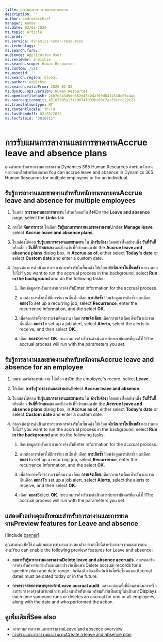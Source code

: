 ```yaml
---
title: การรับแผนการลางานและการขาดงาน
description: ''
author: andreabichsel
manager: AnnBe
ms.date: 02/03/2020
ms.topic: article
ms.prod: ''
ms.service: dynamics-human-resources
ms.technology: ''
ms.search.form: ''
audience: Application User
ms.reviewer: anbichse
ms.search.scope: Human Resources
ms.custom: 7521
ms.assetid: ''
ms.search.region: Global
ms.author: anbichse
ms.search.validFrom: 2020-02-03
ms.dyn365.ops.version: Human Resources
ms.openlocfilehash: 28b7d843d9dd652e45c24af09d0414530c06c4ac
ms.sourcegitcommit: 40163705a134c9874fd33be80c7ae59ccce22c21
ms.translationtype: HT
ms.contentlocale: th-TH
ms.lasthandoff: 02/03/2020
ms.locfileid: "3010715"
---
```

# <a name="accrue-leave-and-absence-plans"></a><span data-ttu-id="eec1f-102">การรับแผนการลางานและการขาดงาน</span><span class="sxs-lookup"><span data-stu-id="eec1f-102">Accrue leave and absence plans</span></span>

<span data-ttu-id="eec1f-103">คุณสามารถรับการลางานและขาดงาน Dynamics 365 Human Resources สำหรับพนักงานหลายคนหรือสำหรับแต่ละคน</span><span class="sxs-lookup"><span data-stu-id="eec1f-103">You can accrue leave and absence in Dynamics 365 Human Resources for multiple employees or for an individual.</span></span>

## <a name="accrue-leave-and-absence-for-multiple-employees"></a><span data-ttu-id="eec1f-104">รับรู้การลางานและขาดงานสำหรับพนักงานหลายคน</span><span class="sxs-lookup"><span data-stu-id="eec1f-104">Accrue leave and absence for multiple employees</span></span>

1. <span data-ttu-id="eec1f-105">ในหน้า **การขาดงานและการลางาน** โปรดเลือกแท็บ **ลิงค์**</span><span class="sxs-lookup"><span data-stu-id="eec1f-105">On the **Leave and absence** page, select the **Links** tab.</span></span>

2. <span data-ttu-id="eec1f-106">ภายใต้ **จัดการการลา** ให้เลือก **รับรู้แผนการลางานและขาดงานงาน**</span><span class="sxs-lookup"><span data-stu-id="eec1f-106">Under **Manage leave**, select **Accrue leave and absence plans**.</span></span>

3. <span data-ttu-id="eec1f-107">ในกล่องโต้ตอบ **รับรู้แผนการลางานและขาดงาน** ใน **ค้างรับค้าง** เลือกอย่างใดอย่างหนึ่ง **วันที่วันนี้** หรือเลือก **วันที่ที่กำหนดเอง** และป้อนวันที่ที่กำหนดเอง</span><span class="sxs-lookup"><span data-stu-id="eec1f-107">In the **Accrue leave and absence plans** dialog box, in **Accrue as of**, either select **Today's date** or select **Custom date** and enter a custom date.</span></span>

4. <span data-ttu-id="eec1f-108">ถ้าคุณต้องการดำเนินการกระบวนการค้างรับในพื้นหลัง ให้เลือก **ดำเนินการในพื้นหลัง** และงานต่อไปนี้:</span><span class="sxs-lookup"><span data-stu-id="eec1f-108">If you want to run the accrual process in the background, select **Run in the background** and do the following tasks:</span></span>

   1. <span data-ttu-id="eec1f-109">ป้อนข้อมูลสำหรับการบวนการค้างรับ</span><span class="sxs-lookup"><span data-stu-id="eec1f-109">Enter information for the accrual process.</span></span>

   2. <span data-ttu-id="eec1f-110">หากต้องการตั้งค่าให้มีการรันงานนั้นซ้ำ เลือก **การเกิดซ้ำ** ป้อนข้อมูลการเกิดซ้ำ และเลือก **ตกลง**</span><span class="sxs-lookup"><span data-stu-id="eec1f-110">To set up a recurring job, select **Recurrence**, enter the recurrence information, and the select **OK**.</span></span>

   3. <span data-ttu-id="eec1f-111">เมื่อต้องการตั้งค่าการแจ้งเตือนงาน เลือก **การแจ้งเตือน** เลือกการแจ้งเตือนที่จะรับ และจากนั้นเลือก **ตกลง**</span><span class="sxs-lookup"><span data-stu-id="eec1f-111">To set up a job alert, select **Alerts**, select the alerts to receive, and then select **OK**.</span></span>

   4. <span data-ttu-id="eec1f-112">เลือก **ตกลง**</span><span class="sxs-lookup"><span data-stu-id="eec1f-112">Select **OK**.</span></span> <span data-ttu-id="eec1f-113">กระบวนการค้างรับจะดำเนินการกับพารามิเตอร์ที่คุณตั้งไว้</span><span class="sxs-lookup"><span data-stu-id="eec1f-113">The accrual process will run with the parameters you set.</span></span>

## <a name="accrue-leave-and-absence-for-an-employee"></a><span data-ttu-id="eec1f-114">รับรู้การลางานและขาดงานสำหรับพนักงาน</span><span class="sxs-lookup"><span data-stu-id="eec1f-114">Accrue leave and absence for an employee</span></span>

1. <span data-ttu-id="eec1f-115">บนเรกคอร์ดของพนักงาน ให้เลือก **ลา**</span><span class="sxs-lookup"><span data-stu-id="eec1f-115">On the employee's record, select **Leave**.</span></span>

2. <span data-ttu-id="eec1f-116">ให้เลือก **การรับรู้การลางานและขาดงาน**</span><span class="sxs-lookup"><span data-stu-id="eec1f-116">Select **Accrue leave and absence**.</span></span>

3. <span data-ttu-id="eec1f-117">ในกล่องโต้ตอบ **รับรู้แผนการลางานและขาดงาน** ใน **ค้างรับค้าง** เลือกอย่างใดอย่างหนึ่ง **วันที่วันนี้** หรือเลือก **วันที่ที่กำหนดเอง** และป้อนวันที่ที่กำหนดเอง</span><span class="sxs-lookup"><span data-stu-id="eec1f-117">In the **Accrue leave and absence plans** dialog box, in **Accrue as of**, either select **Today's date** or select **Custom date** and enter a custom date.</span></span>

4. <span data-ttu-id="eec1f-118">ถ้าคุณต้องการดำเนินการกระบวนการค้างรับในพื้นหลัง ให้เลือก **ดำเนินการในพื้นหลัง** และงานต่อไปนี้:</span><span class="sxs-lookup"><span data-stu-id="eec1f-118">If you want to run the accrual process in the background, select **Run in the background** and do the following tasks:</span></span>

   1. <span data-ttu-id="eec1f-119">ป้อนข้อมูลสำหรับการบวนการค้างรับ</span><span class="sxs-lookup"><span data-stu-id="eec1f-119">Enter information for the accrual process.</span></span>

   2. <span data-ttu-id="eec1f-120">หากต้องการตั้งค่าให้มีการรันงานนั้นซ้ำ เลือก **การเกิดซ้ำ** ป้อนข้อมูลการเกิดซ้ำ และเลือก **ตกลง**</span><span class="sxs-lookup"><span data-stu-id="eec1f-120">To set up a recurring job, select **Recurrence**, enter the recurrence information, and the select **OK**.</span></span>

   3. <span data-ttu-id="eec1f-121">เมื่อต้องการตั้งค่าการแจ้งเตือนงาน เลือก **การแจ้งเตือน** เลือกการแจ้งเตือนที่จะรับ และจากนั้นเลือก **ตกลง**</span><span class="sxs-lookup"><span data-stu-id="eec1f-121">To set up a job alert, select **Alerts**, select the alerts to receive, and then select **OK**.</span></span>

   4. <span data-ttu-id="eec1f-122">เลือก **ตกลง**</span><span class="sxs-lookup"><span data-stu-id="eec1f-122">Select **OK**.</span></span> <span data-ttu-id="eec1f-123">กระบวนการค้างรับจะดำเนินการกับพารามิเตอร์ที่คุณตั้งไว้</span><span class="sxs-lookup"><span data-stu-id="eec1f-123">The accrual process will run with the parameters you set.</span></span>

## <a name="preview-features-for-leave-and-absence"></a><span data-ttu-id="eec1f-124">แสดงตัวอย่างคุณลักษณะสำหรับการลางานและการขาดงาน</span><span class="sxs-lookup"><span data-stu-id="eec1f-124">Preview features for Leave and absence</span></span>

[!include [banner](includes/preview-feature-leave-absence.md)]

<span data-ttu-id="eec1f-125">คุณสามารถเปิดใช้งานลักษณะการทำงานการแสดงตัวอย่างต่อไปนี้สำหรับการลางานและการขาดงาน:</span><span class="sxs-lookup"><span data-stu-id="eec1f-125">You can enable the following preview features for Leave and absence:</span></span>

- <span data-ttu-id="eec1f-126">**ลบการรับรู้การลางานและขาดงาน**</span><span class="sxs-lookup"><span data-stu-id="eec1f-126">**Delete leave and absence accruals**.</span></span> <span data-ttu-id="eec1f-127">ลบเรกคอร์ดการค้างรับค้างจ่ายสำหรับแผนและช่วงวันที่เฉพาะ</span><span class="sxs-lookup"><span data-stu-id="eec1f-127">Delete accrual records for a specific plan and date range.</span></span> <span data-ttu-id="eec1f-128">วันที่คงค้างต้องเป็นวันที่วันนี้หรือในอนาคต</span><span class="sxs-lookup"><span data-stu-id="eec1f-128">Accrual dates must be dated today or in the future.</span></span>

- <span data-ttu-id="eec1f-129">**การตรวจสอบการลาหยุดคงค้าง**</span><span class="sxs-lookup"><span data-stu-id="eec1f-129">**Leave accrual audit**.</span></span> <span data-ttu-id="eec1f-130">แสดงแต่ละครั้งที่มีคนดำเนินการหรือลบรายการคงค้างสำหรับพนักงานหนึ่งคนหรือทั้งหมด พร้อมกับวันที่และผู้ที่ดำเนินการ</span><span class="sxs-lookup"><span data-stu-id="eec1f-130">Displays each time someone runs or deletes an accrual for one or all employees, along with the date and who performed the action.</span></span>

## <a name="see-also"></a><span data-ttu-id="eec1f-131">ดูเพิ่มเติมที่</span><span class="sxs-lookup"><span data-stu-id="eec1f-131">See also</span></span>

- [<span data-ttu-id="eec1f-132">ภาพรวมการลางานและการขาดงาน</span><span class="sxs-lookup"><span data-stu-id="eec1f-132">Leave and absence overview</span></span>](hr-leave-and-absence-overview.md)
- [<span data-ttu-id="eec1f-133">การสร้างแผนการลางานและขาดงาน</span><span class="sxs-lookup"><span data-stu-id="eec1f-133">Create a leave and absence plan</span></span>](hr-leave-and-absence-plans.md)